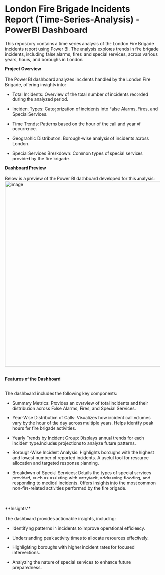 # London Fire Brigade Incidents Report (Time-Series-Analysis) - PowerBI Dashboard

This repository contains a time series analysis of the London Fire Brigade incidents report using Power BI. The analysis explores trends in fire brigade incidents, including false alarms, fires, and special services, across various years, hours, and boroughs in London.

**Project Overview**
<br>
<br>
The Power BI dashboard analyzes incidents handled by the London Fire Brigade, offering insights into:<br>

* Total Incidents: Overview of the total number of incidents recorded during the analyzed period.

* Incident Types: Categorization of incidents into False Alarms, Fires, and Special Services.

* Time Trends: Patterns based on the hour of the call and year of occurrence.

* Geographic Distribution: Borough-wise analysis of incidents across London.

* Special Services Breakdown: Common types of special services provided by the fire brigade.

**Dashboard Preview**
<br>
<br>
Below is a preview of the Power BI dashboard developed for this analysis:
<br>
<img width="603" alt="image" src="https://github.com/user-attachments/assets/6e8b5d29-abef-4fab-bb71-d1d8b2df0c3b" />
<br>
<br>

**Features of the Dashboard**
<br>
<br>

The dashboard includes the following key components:

* Summary Metrics: Provides an overview of total incidents and their distribution across False Alarms, Fires, and Special Services.

* Year-Wise Distribution of Calls: Visualizes how incident call volumes vary by the hour of the day across multiple years.
Helps identify peak hours for fire brigade activities.

* Yearly Trends by Incident Group: Displays annual trends for each incident type.Includes projections to analyze future patterns.

* Borough-Wise Incident Analysis: Highlights boroughs with the highest and lowest number of reported incidents. A useful tool for resource allocation and targeted response planning.

* Breakdown of Special Services: Details the types of special services provided, such as assisting with entry/exit, addressing flooding, and responding to medical incidents. Offers insights into the most common non-fire-related activities performed by the fire brigade.
<br>
<br>
**Insights**
<br>
<br>
The dashboard provides actionable insights, including:

* Identifying patterns in incidents to improve operational efficiency.

* Understanding peak activity times to allocate resources effectively.

* Highlighting boroughs with higher incident rates for focused interventions.

* Analyzing the nature of special services to enhance future preparedness.
